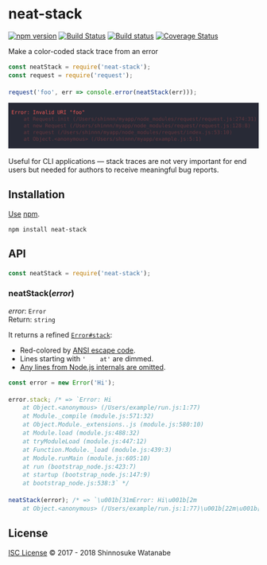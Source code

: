 # neat-stack

[![npm version](https://img.shields.io/npm/v/neat-stack.svg)](https://www.npmjs.com/package/neat-stack)
[![Build Status](https://travis-ci.org/shinnn/neat-stack.svg?branch=master)](https://travis-ci.org/shinnn/neat-stack)
[![Build status](https://ci.appveyor.com/api/projects/status/x8vq3s90c2x0putc/branch/master?svg=true)](https://ci.appveyor.com/project/ShinnosukeWatanabe/neat-stack/branch/master)
[![Coverage Status](https://img.shields.io/coveralls/shinnn/neat-stack.svg)](https://coveralls.io/github/shinnn/neat-stack?branch=master)

Make a color-coded stack trace from an error

```javascript
const neatStack = require('neat-stack');
const request = require('request');

request('foo', err => console.error(neatStack(err)));
```

<img alt="example" src="./screenshot.svg" width="890">

Useful for CLI applications — stack traces are not very important for end users but needed for authors to receive meaningful bug reports.

## Installation

[Use](https://docs.npmjs.com/cli/install) [npm](https://docs.npmjs.com/getting-started/what-is-npm).

```
npm install neat-stack
```

## API

```javascript
const neatStack = require('neat-stack');
```

### neatStack(*error*)

*error*: `Error`  
Return: `string`

It returns a refined [`Error#stack`](https://developer.mozilla.org/docs/Web/JavaScript/Reference/Global_Objects/Error/Stack):

* Red-colored by [ANSI escape code](https://en.wikipedia.org/wiki/ANSI_escape_code).
* Lines starting with `'    at'` are dimmed.
* [Any lines from Node.js internals are omitted](https://github.com/sindresorhus/clean-stack).

```javascript
const error = new Error('Hi');

error.stack; /* => `Error: Hi
    at Object.<anonymous> (/Users/example/run.js:1:77)
    at Module._compile (module.js:571:32)
    at Object.Module._extensions..js (module.js:580:10)
    at Module.load (module.js:488:32)
    at tryModuleLoad (module.js:447:12)
    at Function.Module._load (module.js:439:3)
    at Module.runMain (module.js:605:10)
    at run (bootstrap_node.js:423:7)
    at startup (bootstrap_node.js:147:9)
    at bootstrap_node.js:538:3` */

neatStack(error); /* => `\u001b[31mError: Hi\u001b[2m
    at Object.<anonymous> (/Users/example/run.js:1:77)\u001b[22m\u001b[39m` */
```

## License

[ISC License](./LICENSE) © 2017 - 2018 Shinnosuke Watanabe
